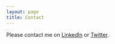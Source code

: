 ```yaml
---
layout: page
title: Contact
---
```

<p>
Please contact me on <a href="https://www.linkedin.com/profile/view?id=AAMAAADlcacBSZ2VvmT57kgHuzUUj9XQFsSr8PA">LinkedIn</a> or <a href="https://twitter.com/pthomas551">Twitter</a>.
</p>